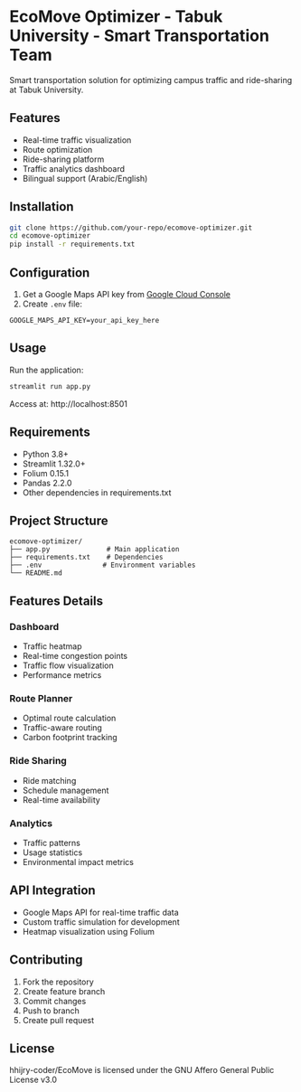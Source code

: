 # EcoMove Optimizer - Tabuk University - Smart Transportation Team

Smart transportation solution for optimizing campus traffic and ride-sharing at Tabuk University.

## Features

- Real-time traffic visualization
- Route optimization
- Ride-sharing platform
- Traffic analytics dashboard
- Bilingual support (Arabic/English)

## Installation

```bash
git clone https://github.com/your-repo/ecomove-optimizer.git
cd ecomove-optimizer
pip install -r requirements.txt
```

## Configuration

1. Get a Google Maps API key from [Google Cloud Console](https://console.cloud.google.com/)
2. Create `.env` file:
```
GOOGLE_MAPS_API_KEY=your_api_key_here
```

## Usage

Run the application:
```bash
streamlit run app.py
```

Access at: http://localhost:8501

## Requirements

- Python 3.8+
- Streamlit 1.32.0+
- Folium 0.15.1
- Pandas 2.2.0
- Other dependencies in requirements.txt

## Project Structure

```
ecomove-optimizer/
├── app.py              # Main application
├── requirements.txt    # Dependencies
├── .env               # Environment variables
└── README.md
```

## Features Details

### Dashboard
- Traffic heatmap
- Real-time congestion points
- Traffic flow visualization
- Performance metrics

### Route Planner
- Optimal route calculation
- Traffic-aware routing
- Carbon footprint tracking

### Ride Sharing
- Ride matching
- Schedule management
- Real-time availability

### Analytics
- Traffic patterns
- Usage statistics
- Environmental impact metrics

## API Integration

- Google Maps API for real-time traffic data
- Custom traffic simulation for development
- Heatmap visualization using Folium

## Contributing

1. Fork the repository
2. Create feature branch
3. Commit changes
4. Push to branch
5. Create pull request

## License

hhijry-coder/EcoMove is licensed under the
GNU Affero General Public License v3.0
